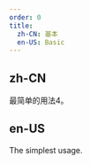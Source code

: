 ```yaml
---
order: 0
title:
  zh-CN: 基本
  en-US: Basic
---
```


## zh-CN

最简单的用法4。

## en-US

The simplest usage.

